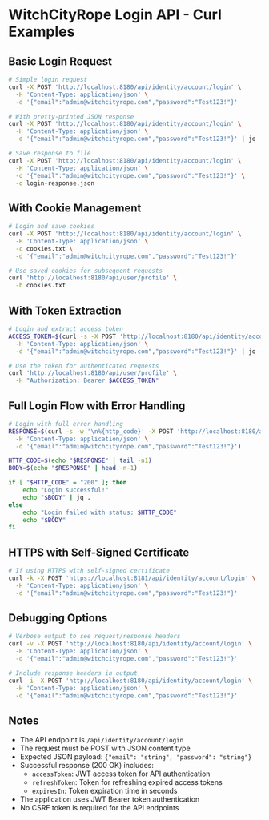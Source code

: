 # WitchCityRope Login API - Curl Examples

## Basic Login Request

```bash
# Simple login request
curl -X POST 'http://localhost:8180/api/identity/account/login' \
  -H 'Content-Type: application/json' \
  -d '{"email":"admin@witchcityrope.com","password":"Test123!"}'

# With pretty-printed JSON response
curl -X POST 'http://localhost:8180/api/identity/account/login' \
  -H 'Content-Type: application/json' \
  -d '{"email":"admin@witchcityrope.com","password":"Test123!"}' | jq .

# Save response to file
curl -X POST 'http://localhost:8180/api/identity/account/login' \
  -H 'Content-Type: application/json' \
  -d '{"email":"admin@witchcityrope.com","password":"Test123!"}' \
  -o login-response.json
```

## With Cookie Management

```bash
# Login and save cookies
curl -X POST 'http://localhost:8180/api/identity/account/login' \
  -H 'Content-Type: application/json' \
  -c cookies.txt \
  -d '{"email":"admin@witchcityrope.com","password":"Test123!"}'

# Use saved cookies for subsequent requests
curl 'http://localhost:8180/api/user/profile' \
  -b cookies.txt
```

## With Token Extraction

```bash
# Login and extract access token
ACCESS_TOKEN=$(curl -s -X POST 'http://localhost:8180/api/identity/account/login' \
  -H 'Content-Type: application/json' \
  -d '{"email":"admin@witchcityrope.com","password":"Test123!"}' | jq -r '.accessToken')

# Use the token for authenticated requests
curl 'http://localhost:8180/api/user/profile' \
  -H "Authorization: Bearer $ACCESS_TOKEN"
```

## Full Login Flow with Error Handling

```bash
# Login with full error handling
RESPONSE=$(curl -s -w '\n%{http_code}' -X POST 'http://localhost:8180/api/identity/account/login' \
  -H 'Content-Type: application/json' \
  -d '{"email":"admin@witchcityrope.com","password":"Test123!"}')

HTTP_CODE=$(echo "$RESPONSE" | tail -n1)
BODY=$(echo "$RESPONSE" | head -n-1)

if [ "$HTTP_CODE" = "200" ]; then
    echo "Login successful!"
    echo "$BODY" | jq .
else
    echo "Login failed with status: $HTTP_CODE"
    echo "$BODY"
fi
```

## HTTPS with Self-Signed Certificate

```bash
# If using HTTPS with self-signed certificate
curl -k -X POST 'https://localhost:8181/api/identity/account/login' \
  -H 'Content-Type: application/json' \
  -d '{"email":"admin@witchcityrope.com","password":"Test123!"}'
```

## Debugging Options

```bash
# Verbose output to see request/response headers
curl -v -X POST 'http://localhost:8180/api/identity/account/login' \
  -H 'Content-Type: application/json' \
  -d '{"email":"admin@witchcityrope.com","password":"Test123!"}'

# Include response headers in output
curl -i -X POST 'http://localhost:8180/api/identity/account/login' \
  -H 'Content-Type: application/json' \
  -d '{"email":"admin@witchcityrope.com","password":"Test123!"}'
```

## Notes

- The API endpoint is `/api/identity/account/login`
- The request must be POST with JSON content type
- Expected JSON payload: `{"email": "string", "password": "string"}`
- Successful response (200 OK) includes:
  - `accessToken`: JWT access token for API authentication
  - `refreshToken`: Token for refreshing expired access tokens
  - `expiresIn`: Token expiration time in seconds
- The application uses JWT Bearer token authentication
- No CSRF token is required for the API endpoints